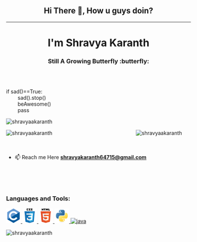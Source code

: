 <h2 align="center">Hi There 👋, How u guys doin?</h2><hr>
<h1 align="center">I'm Shravya Karanth</h1>
<h3 align="center">Still A Growing Butterfly :butterfly:</h3><br><br>
<p align="left">if sad()==True:<br>&nbsp;&nbsp;&nbsp;&nbsp;&nbsp;&nbsp;&nbsp;&nbsp;sad().stop()<br>&nbsp;&nbsp;&nbsp;&nbsp;&nbsp;&nbsp;&nbsp;&nbsp;beAwesome()<br>&nbsp;&nbsp;&nbsp;&nbsp;&nbsp;&nbsp;&nbsp;&nbsp;pass<p>

<p align="left"> <img src="https://komarev.com/ghpvc/?username=shravyaakaranth&label=Profile%20views&color=0e75b6&style=flat" alt="shravyaakaranth" /> </p>

<p>
  <img
    align="left"
    src="https://user-images.githubusercontent.com/5713670/87202985-820dcb80-c2b6-11ea-9f56-7ec461c497c3.gif"
    width="150";
    alt="shravyaakaranth"
  />
  <img
    align="right"
    src="https://user-images.githubusercontent.com/5713670/87202985-820dcb80-c2b6-11ea-9f56-7ec461c497c3.gif"
    width="150";
    alt="shravyaakaranth"
  />
</p>
<br><br><br>

<!--
<p align="left">
  <a href="https://github.com/ryo-ma/github-profile-trophy"
    ><img
      src="https://github-profile-trophy.vercel.app/?username=shravyaakaranth"
      alt="shravyaakaranth"
  /></a>
</p>
-->
   - 📫 Reach me Here **shravyakaranth64715@gmail.com**

<br><br><br>

<h3 align="left">Languages and Tools:</h3>
<p align="left"> <a href="https://www.cprogramming.com/" target="_blank"> <img src="https://raw.githubusercontent.com/devicons/devicon/master/icons/c/c-original.svg" alt="c" width="40" height="40"/> </a> <a href="https://www.w3schools.com/css/" target="_blank"> <img src="https://raw.githubusercontent.com/devicons/devicon/master/icons/css3/css3-original-wordmark.svg" alt="css3" width="40" height="40"/> </a> <a href="https://www.w3.org/html/" target="_blank"> <img src="https://raw.githubusercontent.com/devicons/devicon/master/icons/html5/html5-original-wordmark.svg" alt="html5" width="40" height="40"/> </a> <a href="https://www.python.org" target="_blank"> <img src="https://raw.githubusercontent.com/devicons/devicon/master/icons/python/python-original.svg" alt="python" width="40" height="40"/> </a> <a href="https://www.java.com/en/" target="_blank"> <img src="https://seeklogo.com/images/J/java-logo-7F8B35BAB3-seeklogo.com.png" alt="java" width="40" height="40"/> </a><!-- <a href="https://www.cprogramming.com/" target="_blank"> <img src="https://raw.githubusercontent.com/devicons/devicon/master/icons/c/c-original.svg" alt="" width="40" height="40"/> </a> --> </p>
<!--
<p>
  <img
    align="left"
    src="https://github-readme-stats.vercel.app/api/top-langs?username=shravyaakaranth&show_icons=true&locale=en&layout=compact"
    alt="shravyaakaranth"
  />
</p>
-->
<!--
<p>
  &nbsp;<img
    align="center"
    src="https://github-readme-stats.vercel.app/api?username=shravyaakaranth&show_icons=true&locale=en"
    alt="shravyaakaranth"
  />
</p>
-->
<p>
  <img
    align="center"
    src="https://github-readme-streak-stats.herokuapp.com/?user=shravyaakaranth&"
    alt="shravyaakaranth"
  />
</p>
